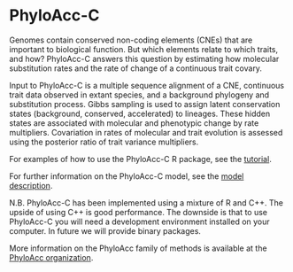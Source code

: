 # PhyloAcc-C

Genomes contain conserved non-coding elements (CNEs) that are important to biological function. But which elements relate to which traits, and how? PhyloAcc-C answers this question by estimating how molecular substitution rates and the rate of change of a continuous trait covary.

Input to PhyloAcc-C is a multiple sequence alignment of a CNE, continuous trait data observed in extant species, and a background phylogeny and substitution process. Gibbs sampling is used to assign latent conservation states (background, conserved, accelerated) to lineages. These hidden states are associated with molecular and phenotypic change by rate multipliers. Covariation in rates of molecular and trait evolution is assessed using the posterior ratio of trait variance multipliers.

For examples of how to use the PhyloAcc-C R package, see the [tutorial](tutorial/tutorial.pdf).

For further information on the PhyloAcc-C model, see the [model description](model_description.pdf).

N.B. PhyloAcc-C has been implemented using a mixture of R and C++. The upside of using C++ is good performance. The downside is that to use PhyloAcc-C you will need a development environment installed on your computer. In future we will provide binary packages.

More information on the PhyloAcc family of methods is available at the [PhyloAcc organization](https://phyloacc.github.io).
